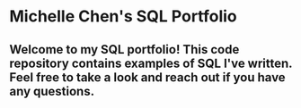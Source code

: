 # Michelle Chen's SQL Portfolio

## Welcome to my SQL portfolio! This code repository contains examples of SQL I've written. Feel free to take a look and reach out if you have any questions.
